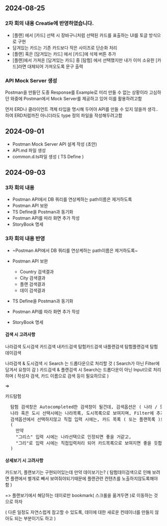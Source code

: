 ## 2024-08-25

### 2차 회의 내용 Creatie에 반영하였습니다.
- [플랜] 에서 [카드] 선택 시 장바구니처럼 선택된 카드를 표출하는 UI를 토글 방식으로 구현
- 담겨있는 카드는 기존 카드보다 작은 사이즈로 단순화 처리
- [플랜] 혹은 [담겨있는 카드] 에서 [카드]에 삭제 버튼 추가
- [플랜]에서 가져온 [담겨있는 카드] 중 [탐험] 에서 선택했지만 내가 이미 소유한 [카드]라면 대체되어 가져오도록 문구 출력

### API Mock Server 생성

Postman을 만들던 도중 Response를 Example로 미리 만들 수 없는 상황이라 고심하던 와중에 Postman에서 Mock Server를 제공하고 있어
이를 활용하려고함

먼저 ERD나 클라이언트 객체 타입을 명시해 두어야 API를 만들 수 있지 않을까 생각..하여 ERD처럼까진 아니더라도 type 정의 파일을 작성해두려고함

## 2024-09-01
- Postman Mock Server API 설계 작성 (초안)
- API.md 파일 생성
- common.d.ts파일 생성 ( TS Define )

## 2024-09-03

### 3차 회의 내용
- Postman API에서 DB 쿼리를 연상케하는 path이름은 제거하도록
- Postman API 보완
- TS Define을 Postman과 동기화
- Postman API를 따라 화면 추가 작성
- StoryBook 명세

### 3차 회의 내용 반영
- ~Postman API에서 DB 쿼리를 연상케하는 path이름은 제거하도록~

- Postman API 보완
  - Country 검색결과
  - City 검색결과
  - 플랜 검색결과
  - 데이 검색결과

- TS Define을 Postman과 동기화
- Postman API를 따라 화면 추가 작성
- StoryBook 명세

#### 검색 시 고려사항

나라검색
도시검색
카드검색
내카드검색
탐험카드검색
내플랜검색
탐험플랜검색
탐험데이검색

나라검색 & 도시검색 시 Search 는 드롭다운으로 처리할 것 ( Search가 아닌 Filter에 담겨서 요청이 감 )
카드검색 & 플랜검색 시 Search는 드롭다운이 아닌 Input으로 처리하며 ( 작성자 검색, 카드 이름으로 검색 등이 필요하므로 )

=>

카드탐험

<pre>
  탐험 검색창은 Autocompleted한 검색창이 될건데, 검색옵션은 ( 나라 / 도시 / 카드이름 ) 이 되며, // 플랜 탐험은 ( 나라 / 도시 / 카드이름 / 만든이 / 태그 )
  나라 혹은 도시 선택시에는 나라목록, 도시목록으로 보여지며, Filter에 추가됨
  검색옵션에서 선택하지않고 직접 입력 시에는, 카드 목록 ( 또는 플랜목록 )으로 보여집니다. 
  ( 
    만약 
    "그리스" 입력 시에는 나라선택으로 인정되면 좋을 거같고, 
    "그리"로 입력 시에는 직접입력처리 되어 카드목록으로 보여지면 좋을 듯합니다. 
  )
</pre>


#### 상세보기 시 고려사항

카드보기, 플랜보기는 구현되어있는데 만약 데이보기는? ( 탐험데이검색으로 인해 보려면 플랜에서 별개로 빼서 보여줘야되기때문에 플랜관련 컨텐츠를 노출하지않도록해야함 )

=> 플랜보기에서 해당하는 데이로만 bookmark( 스크롤을 옮겨두면 )로 이동하는 것으로 하자

( 다른 일정도 자연스럽게 참고할 수 있도록, 데이에 대한 새로운 컨테이너를 만들지 않아도 되는 부분이기도 하고 )
